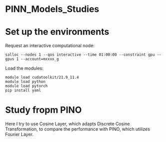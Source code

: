 # PINN_Models_Studies

# Set up the environments

Request an interactive computational node:
```
salloc --nodes 1 --qos interactive --time 01:00:00 --constraint gpu --gpus 1 --account=mxxxx_g
```
Load the modules:

```
module load cudatoolkit/21.9_11.4
module load python
module load pytorch
pip install yaml
```

# Study fropm PINO
Here I try to use Cosine Layer, which adapts Discrete Cosine Transformation, to compare the performance with PINO, which utilizes Fourier Layer.


